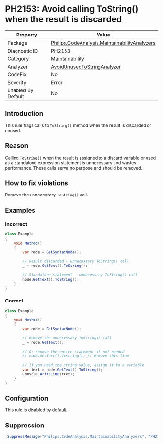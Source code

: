 # PH2153: Avoid calling ToString() when the result is discarded

| Property | Value  |
|--|--|
| Package | [Philips.CodeAnalysis.MaintainabilityAnalyzers](https://www.nuget.org/packages/Philips.CodeAnalysis.MaintainabilityAnalyzers) |
| Diagnostic ID | PH2153 |
| Category  | [Maintainability](../Maintainability.md) |
| Analyzer | [AvoidUnusedToStringAnalyzer](https://github.com/philips-software/roslyn-analyzers/blob/main/Philips.CodeAnalysis.MaintainabilityAnalyzers/Maintainability/AvoidUnusedToStringAnalyzer.cs)
| CodeFix  | No |
| Severity | Error |
| Enabled By Default | No |

## Introduction

This rule flags calls to `ToString()` method when the result is discarded or unused.

## Reason

Calling `ToString()` when the result is assigned to a discard variable or used as a standalone expression statement is unnecessary and wastes performance. These calls serve no purpose and should be removed.

## How to fix violations

Remove the unnecessary `ToString()` call.

## Examples

### Incorrect

```csharp
class Example
{
    void Method()
    {
        var node = GetSyntaxNode();
        
        // Result discarded - unnecessary ToString() call
        _ = node.GetText().ToString();
        
        // Standalone statement - unnecessary ToString() call
        node.GetText().ToString();
    }
}
```

### Correct

```csharp
class Example
{
    void Method()
    {
        var node = GetSyntaxNode();
        
        // Remove the unnecessary ToString() call
        _ = node.GetText();
        
        // Or remove the entire statement if not needed
        // node.GetText().ToString(); // Remove this line
        
        // If you need the string value, assign it to a variable
        var text = node.GetText().ToString();
        Console.WriteLine(text);
    }
}
```

## Configuration

This rule is disabled by default.

## Suppression

```csharp
[SuppressMessage("Philips.CodeAnalysis.MaintainabilityAnalyzers", "PH2153:Avoid calling ToString() when the result is discarded", Justification = "Reviewed.")]
```